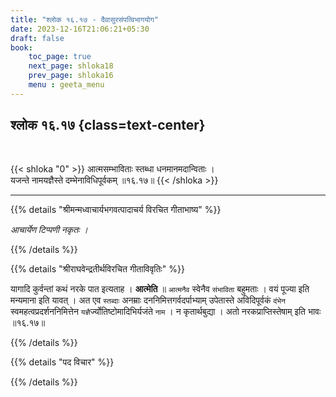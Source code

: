 ```yaml
---
title: "श्लोक १६.१७ - दैवासुरसंपत्विभागयोग"
date: 2023-12-16T21:06:21+05:30
draft: false
book:
    toc_page: true
    next_page: shloka18
    prev_page: shloka16
    menu : geeta_menu
---
```




## श्लोक १६.१७ {class=text-center}

<br/>

{{< shloka  "0"  >}}
आत्मसम्भाविताः स्तब्धा धनमानमदान्विताः ।  
यजन्ते नामयज्ञैस्ते दम्भेनाविधिपूर्वकम् ॥१६.१७॥
{{< /shloka >}}

---


{{% details "श्रीमन्मध्वाचार्यभगवत्पादाचर्य विरचित  गीताभाष्य" %}}

*आचार्येण टिप्पणी नकृतः ।*

{{% /details %}}



{{% details "श्रीराघवेन्द्रतीर्थविरचित गीताविवृतिः" %}}

यागादि कुर्वन्तां कथं नरके पात इत्यताह । **आत्मेति** ॥ 
`आत्मनैव` स्वेनैव `संभाविता` बहुमताः । वयं पूज्या इति 
मन्यमाना इति यावत् । अत एव `स्तब्दाः` अनम्राः 
दननिमित्तगर्वदर्पाभ्याम् उपेतास्ते अविदिपूर्वकं `दंभेन` 
स्वमहत्वप्रदर्शननिमित्तेन `यज्ञै`र्ज्योतिष्टोमादिभिर्यजंते 
`नाम` । न कृतार्थबुद्या । अतो नरकप्राप्तिस्तेषाम् इति 
भावः ॥१६.१७॥

{{% /details %}}



{{% details "पद विचार" %}}


{{% /details %}}
